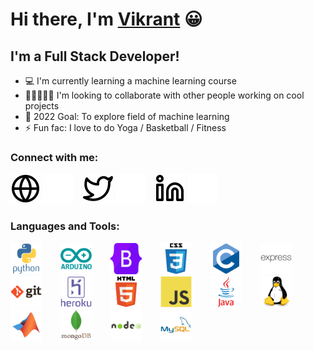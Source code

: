 # Hi there, I'm [Vikrant](http://vikrantkatoch.com/) 😀

## I'm a Full Stack Developer!
- 💻 I'm currently learning a machine learning course
- 🧑🏽‍🤝‍🧑🏽 I'm looking to collaborate with other people working on cool projects
- 🥅 2022 Goal: To explore field of machine learning
- ⚡ Fun fac: I love to do Yoga / Basketball / Fitness

### Connect with me:
[![website](./img/globe-light.svg)](http://vikrantkatoch.com/)
[![website](./img/globe-dark.svg)](http://vikrantkatoch.com/)
&nbsp;&nbsp;
[![website](./img/twitter-light.svg)](https://twitter.com/Vikrant__Katoch)
[![website](./img/twitter-dark.svg)](https://twitter.com/Vikrant__Katoch)
&nbsp;&nbsp;
[![website](./img/linkedin-light.svg)](https://www.linkedin.com/in/vikrant-katoch-90811217a/)
[![website](./img/linkedin-dark.svg)](https://www.linkedin.com/in/vikrant-katoch-90811217a/)
&nbsp;&nbsp;

### Languages and Tools:

<img src="img/icon/python.svg" alt="skills-image" height="50px" style="padding-right:30px;" /><img src="img/icon/aurdino.svg" alt="skills-image" height="50px" style="padding-right:30px;" /><img src="img/icon/bootstrap.svg" alt="skills-image" height="50px" style="padding-right:30px;" /><img src="img/icon/css3.svg" alt="skills-image" height="50px" style="padding-right:30px;" /><img src="img/icon/c.svg" alt="skills-image" height="50px" style="padding-right:30px;" /><img src="img/icon/express.svg" alt="skills-image" height="50px" style="padding-right:30px;" /><img src="img/icon/gi.svg" alt="skills-image" height="50px" style="padding-right:30px;" /><img src="img/icon/heroku.svg" alt="skills-image" height="50px" style="padding-right:30px;" /><img src="img/icon/html5.svg" alt="skills-image" height="50px" style="padding-right:30px;" /><img src="img/icon/javascrt.svg" alt="skills-image" height="50px" style="padding-right:30px;" /><img src="img/icon/java.svg" alt="skills-image" height="50px" style="padding-right:30px;" /><img src="img/icon/linux.svg" alt="skills-image" height="50px" style="padding-right:30px;" /><img src="img/icon/matlab.svg" alt="skills-image" height="50px" style="padding-right:30px;" /><img src="img/icon/mongod.svg" alt="skills-image" height="50px" style="padding-right:30px;" /><img src="img/icon/nodejs.svg" alt="skills-image" height="50px" style="padding-right:30px;" /><img src="img/icon/sql.svg" alt="skills-image" height="50px" style="padding-right:30px;" />

